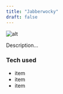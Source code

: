 ```yaml
---
title: "Jabberwocky"
draft: false
---
```


![alt](//via.placeholder.com/640x150)

Description...

### Tech used
* item
* item
* item
